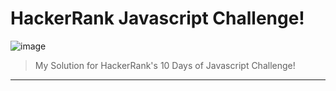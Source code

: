# HackerRank Javascript Challenge!
![image](https://miro.medium.com/max/3840/1*Tj160Q6JhR0wKyNixfQv9A.png)
> My Solution for HackerRank's 10 Days of Javascript Challenge!
---
